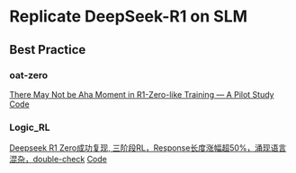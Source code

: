 # Replicate DeepSeek-R1 on SLM


## Best Practice

### oat-zero

[There May Not be Aha Moment in R1-Zero-like Training — A Pilot Study](https://oatllm.notion.site/oat-zero) [Code](https://github.com/sail-sg/oat-zero)

### Logic_RL

[Deepseek R1 Zero成功复现, 三阶段RL，Response长度涨幅超50%，涌现语言混杂，double-check](https://mp.weixin.qq.com/s/2nQ08yLafXp19qTLWcBqNA) [Code](https://github.com/Unakar/Logic-RL)